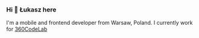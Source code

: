 ### Hi 👋 Łukasz here
I'm a mobile and frontend developer from Warsaw, Poland.
I currently work for [360CodeLab](https://www.360-lab.com/startups/#about) 

<!--

## Technologies I work with 
<img align="left" alt="Visual Studio Code" width="26px" src="https://raw.githubusercontent.com/github/explore/80688e429a7d4ef2fca1e82350fe8e3517d3494d/topics/visual-studio-code/visual-studio-code.png" />


-->
